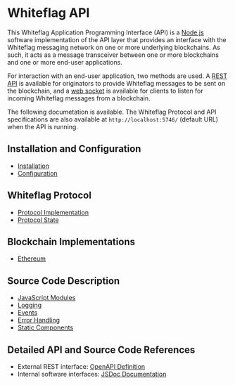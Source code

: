 # Whiteflag API

This Whiteflag Application Programming Interface (API) is a [Node.js](https://nodejs.org/en/about/)
software implementation of the API layer that provides an interface with the
Whiteflag messaging network on one or more underlying blockchains. As such,
it acts as a message transceiver between one or more blockchains and one or
more end-user applications.

For interaction with an end-user application, two methods are used.
A [REST API](https://en.wikipedia.org/wiki/Representational_state_transfer)
is available for originators to provide Whiteflag messages to be sent on the
blockchain, and a [web socket](https://en.wikipedia.org/wiki/WebSocket) is
available for clients to listen for incoming Whiteflag messages from a
blockchain.

The following documetation is available. The Whiteflag Protocol and API
specifications are also available at `http://localhost:5746/` (default URL)
when the API is running.

## Installation and Configuration

* [Installation](installation.md)
* [Configuration](configuration.md)

## Whiteflag Protocol

* [Protocol Implementation](protocol.md)
* [Protocol State](state.md)

## Blockchain Implementations

* [Ethereum](ethereum.md)

## Source Code Description

* [JavaScript Modules](modules.md)
* [Logging](logging.md)
* [Events](events.md)
* [Error Handling](errors.md)
* [Static Components](static.md)

## Detailed API and Source Code References

* External REST interface: [OpenAPI Definition](openapi.md)
* Internal software interfaces: [JSDoc Documentation](src/index.html)
